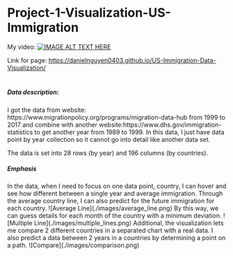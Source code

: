 # Project-1-Visualization-US-Immigration

My video: [![IMAGE ALT TEXT HERE](https://img.youtube.com/vi/9bOydaZjxs0/0.jpg)](https://www.youtube.com/watch?v=9bOydaZjxs0)

Link for page: https://danielnguyen0403.github.io/US-Immigration-Data-Visualization/
#



<h5>Data description:</h5> 
I got the data from website: https://www.migrationpolicy.org/programs/migration-data-hub 
from 1999 to 2017 and combine with another website:https://www.dhs.gov/immigration-statistics
to get another year from 1989 to 1999. In this data, I just have data point by year collection so it cannot go into detail
like another data set.

The data is set into 28 rows (by year) and 196 columns (by countries).

<h5>Emphasis</h5>
In the data, when I need to focus on one data point, country, I can hover and
see how different between a single year and average immigration.
Through the average country line, I can also predict 
for the future immigration for each country.
![Average Line](./images/average_line.png) By this way, we can guess details for each month 
of the country with a minimum deviation. 
![Multiple Line](./images/multiple_lines.png)
Additional, the visualization lets me compare 2 different countries in a separated chart with a real data. I also predict a data between 
2 years in a countries by determining a point on a path.
![Compare](./images/comparison.png)